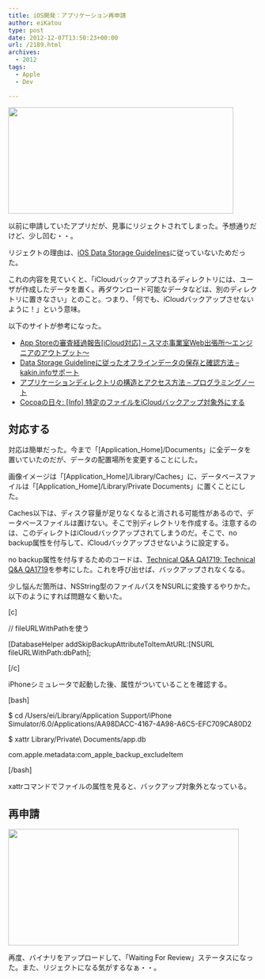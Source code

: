 ```yaml
---
title: iOS開発：アプリケーション再申請
author: eiKatou
type: post
date: 2012-12-07T13:50:23+00:00
url: /2189.html
archives:
  - 2012
tags:
  - Apple
  - Dev

---
```

[<img src="/uploads/2012/12/201207a.png" alt="" title="201207a" width="455" height="215" class="alignnone size-full wp-image-2191" srcset="/uploads/2012/12/201207a.png 455w, /blog/uploads/2012/12/201207a-300x141.png 300w" sizes="(max-width: 455px) 100vw, 455px" />][1]
  
以前に申請していたアプリだが、見事にリジェクトされてしまった。予想通りだけど、少し凹む・・。

リジェクトの理由は、[iOS Data Storage Guidelines][2]に従っていないためだった。
  
これの内容を見ていくと、「iCloudバックアップされるディレクトリには、ユーザが作成したデータを置く。再ダウンロード可能なデータなどは、別のディレクトリに置きなさい」とのこと。つまり、「何でも、iCloudバックアップさせないように！」という意味。

以下のサイトが参考になった。

  * [App Storeの審査経過報告[iCloud対応] &#8211; スマホ事業室Web出張所～エンジニアのアウトプット～][3]
  * [Data Storage Guidelineに従ったオフラインデータの保存と確認方法 &#8211; kakin.infoサポート][4]
  * [アプリケーションディレクトリの構造とアクセス方法 &#8211; プログラミングノート][5]
  * [Cocoaの日々: [Info] 特定のファイルをiCloudバックアップ対象外にする][6]

## 対応する

対応は簡単だった。今まで「[Application_Home]/Documents」に全データを置いていたのだが、データの配置場所を変更することにした。

画像イメージは「[Application\_Home]/Library/Caches」に、データベースファイルは「[Application\_Home]/Library/Private Documents」に置くことにした。

Caches以下は、ディスク容量が足りなくなると消される可能性があるので、データベースファイルは置けない。そこで別ディレクトリを作成する。注意するのは、このディレクトはiCloudバックアップされてしまうのだ。そこで、no backup属性を付与して、iCloudバックアップさせないように設定する。

no backup属性を付与するためのコードは、[Technical Q&A QA1719: Technical Q&A QA1719][7]を参考にした。これを呼び出せば、バックアップされなくなる。

少し悩んだ箇所は、NSString型のファイルパスをNSURLに変換するやりかた。以下のようにすれば問題なく動いた。
  
[c]
  
// fileURLWithPathを使う
  
[DatabaseHelper addSkipBackupAttributeToItemAtURL:[NSURL fileURLWithPath:dbPath];
  
[/c] 

iPhoneシミュレータで起動した後、属性がついていることを確認する。
  
[bash]
  
$ cd /Users/ei/Library/Application Support/iPhone Simulator/6.0/Applications/AA98DACC-4167-4A98-A6C5-EFC709CA80D2
  
$ xattr Library/Private\ Documents/app.db
  
com.apple.metadata:com\_apple\_backup_excludeItem
  
[/bash]
  
xattrコマンドでファイルの属性を見ると、バックアップ対象外となっている。 

## 再申請

[<img src="/uploads/2012/11/121125-0011.png" alt="" title="121125-0011" width="466" height="235" class="alignnone size-full wp-image-2110" srcset="/uploads/2012/11/121125-0011.png 466w, /blog/uploads/2012/11/121125-0011-300x151.png 300w" sizes="(max-width: 466px) 100vw, 466px" />][8]
  
再度、バイナリをアップロードして、「Waiting For Review」ステータスになった。また、リジェクトになる気がするなぁ・・。

 [1]: /blog/uploads/2012/12/201207a.png
 [2]: https://developer.apple.com/icloud/documentation/data-storage/
 [3]: http://d.hatena.ne.jp/sppsolcojp/20120323/1332493306
 [4]: http://support.kakin.info/ios-technical-info/data-storage-guidelineni-congttaofuraindetano-deng-luto-que-ren-fang-fa
 [5]: http://d.hatena.ne.jp/ntaku/20110104/1294146555
 [6]: http://cocoadays.blogspot.jp/2011/11/info-icloud.html
 [7]: https://developer.apple.com/library/ios/#qa/qa1719/_index.html
 [8]: /blog/uploads/2012/11/121125-0011.png
